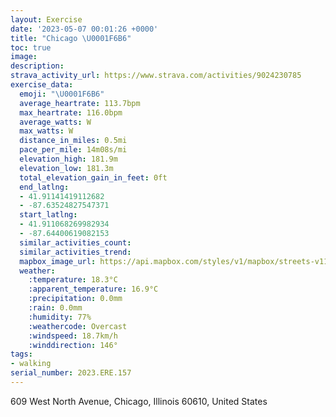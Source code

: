```yaml
---
layout: Exercise
date: '2023-05-07 00:01:26 +0000'
title: "Chicago \U0001F6B6"
toc: true
image:
description:
strava_activity_url: https://www.strava.com/activities/9024230785
exercise_data:
  emoji: "\U0001F6B6"
  average_heartrate: 113.7bpm
  max_heartrate: 116.0bpm
  average_watts: W
  max_watts: W
  distance_in_miles: 0.5mi
  pace_per_mile: 14m08s/mi
  elevation_high: 181.9m
  elevation_low: 181.3m
  total_elevation_gain_in_feet: 0ft
  end_latlng:
  - 41.91141419112682
  - -87.63524827547371
  start_latlng:
  - 41.911068269982934
  - -87.64400619082153
  similar_activities_count:
  similar_activities_trend:
  mapbox_image_url: https://api.mapbox.com/styles/v1/mapbox/streets-v11/static/path-5+787af2-1.0(swx~Fps%7CuOM%7BV),pin-s-s+e5b22e(-87.64233,41.91114),pin-s-f+89ae00(-87.63851,41.911210000000004)/auto/800x800?access_token=pk.eyJ1Ijoiam9zaGJlY2ttYW4iLCJhIjoiY205eWR2aDd1MWZ6djJrbXc4a3M0bWZleiJ9.XiG9OWkNcZk2QzjJbxLB4A
  weather:
    :temperature: 18.3°C
    :apparent_temperature: 16.9°C
    :precipitation: 0.0mm
    :rain: 0.0mm
    :humidity: 77%
    :weathercode: Overcast
    :windspeed: 18.7km/h
    :winddirection: 146°
tags:
- walking
serial_number: 2023.ERE.157
---
```

609 West North Avenue, Chicago, Illinois 60610, United States
